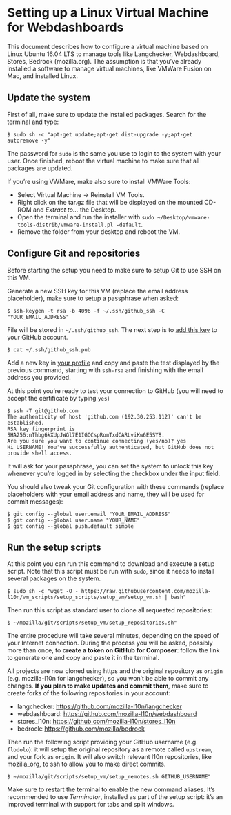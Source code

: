 # Setting up a Linux Virtual Machine for Webdashboards

This document describes how to configure a virtual machine based on Linux Ubuntu 16.04 LTS to manage tools like Langchecker, Webdashboard, Stores, Bedrock (mozilla.org). The assumption is that you’ve already installed a software to manage virtual machines, like VMWare Fusion on Mac, and installed Linux.

## Update the system
First of all, make sure to update the installed packages. Search for the terminal and type:
```
$ sudo sh -c "apt-get update;apt-get dist-upgrade -y;apt-get autoremove -y"
```
The password for `sudo` is the same you use to login to the system with your user. Once finished, reboot the virtual machine to make sure that all packages are updated.

If you’re using VWMare, make also sure to install VMWare Tools:
* Select Virtual Machine -> Reinstall VM Tools.
* Right click on the tar.gz file that will be displayed on the mounted CD-ROM and *Extract to…* the Desktop.
* Open the terminal and run the installer with `sudo ~/Desktop/vmware-tools-distrib/vmware-install.pl -default`.
* Remove the folder from your desktop and reboot the VM.

## Configure Git and repositories
Before starting the setup you need to make sure to setup Git to use SSH on this VM.

Generate a new SSH key for this VM (replace the email address placeholder), make sure to setup a passphrase when asked:
```
$ ssh-keygen -t rsa -b 4096 -f ~/.ssh/github_ssh -C "YOUR_EMAIL_ADDRESS"
```

File will be stored in `~/.ssh/github_ssh`. The next step is to [add this key](https://help.github.com/articles/adding-a-new-ssh-key-to-your-github-account/#platform-linux) to your GitHub account.
```
$ cat ~/.ssh/github_ssh.pub
```

Add a new key in [your profile](https://github.com/settings/keys) and copy and paste the test displayed by the previous command, starting with `ssh-rsa` and finishing with the email address you provided.

At this point you’re ready to test your connection to GitHub (you will need to accept the certificate by typing `yes`)
```
$ ssh -T git@github.com
The authenticity of host 'github.com (192.30.253.112)' can't be established.
RSA key fingerprint is SHA256:nThbg6kXUpJWGl7E1IGOCspRomTxdCARLviKw6E5SY8.
Are you sure you want to continue connecting (yes/no)? yes
Hi USERNAME! You've successfully authenticated, but GitHub does not provide shell access.
```

It will ask for your passphrase, you can set the system to unlock this key whenever you’re logged in by selecting the checkbox under the input field.

You should also tweak your Git configuration with these commands (replace placeholders with your email address and name, they will be used for commit messages):
```
$ git config --global user.email "YOUR_EMAIL_ADDRESS"
$ git config --global user.name "YOUR_NAME"
$ git config --global push.default simple
```

## Run the setup scripts
At this point you can run this command to download and execute a setup script. Note that this script must be run with `sudo`, since it needs to install several packages on the system.
```
$ sudo sh -c "wget -O - https://raw.githubusercontent.com/mozilla-l10n/vm_scripts/setup_scripts/setup_vm/setup_vm.sh | bash"
```

Then run this script as standard user to clone all requested repositories:
```
$ ~/mozilla/git/scripts/setup_vm/setup_repositories.sh"
```

The entire procedure will take several minutes, depending on the speed of your Internet connection. During the process you will be asked, possibly more than once, to **create a token on GitHub for Composer**: follow the link to generate one and copy and paste it in the terminal.

All projects are now cloned using https and the original repository as `origin` (e.g. mozilla-l10n for langchecker), so you won’t be able to commit any changes. **If you plan to make updates and commit them**, make sure to create forks of the following repositories in your account:
* langchecker: https://github.com/mozilla-l10n/langchecker
* webdashboard: https://github.com/mozilla-l10n/webdashboard
* stores_l10n: https://github.com/mozilla-l10n/stores_l10n
* bedrock: https://github.com/mozilla/bedrock

Then run the following script providing your GitHub username (e.g. `flodolo`): it will setup the original repository as a remote called `upstream`, and your fork as `origin`. It will also switch relevant l10n repositories, like mozilla_org, to ssh to allow you to make direct commits.
```
$ ~/mozilla/git/scripts/setup_vm/setup_remotes.sh GITHUB_USERNAME"
```

Make sure to restart the terminal to enable the new command aliases. It’s recommended to use *Terminator*, installed as part of the setup script: it’s an improved terminal with support for tabs and split windows.
